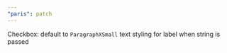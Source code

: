 ```yaml
---
"paris": patch
---
```


Checkbox: default to `ParagraphXSmall` text styling for label when string is passed
